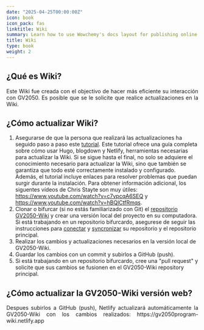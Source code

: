 ```yaml
---
date: "2025-04-25T00:00:00Z"
icon: book
icon_pack: fas
linktitle: Wiki
summary: Learn how to use Wowchemy's docs layout for publishing online courses, software documentation, and tutorials
title: Wiki
type: book
weight: 2
---
```


## ¿Qué es Wiki?

<p style='text-align:justify;'>
Este Wiki fue creada con el objectivo de hacer más eficiente su interacción con
GV2050. Es posible que se le solicite que realice actualizaciones en la Wiki.</p>

## ¿Cómo actualizar Wiki?

<p style='text-align:justify;'>

1. Asegurarse de que la persona que realizará las actualizaciones ha seguido paso
a paso este [tutorial](https://www.apreshill.com/blog/2020-12-new-year-new-blogdown/).
Este tutorial ofrece una guía completa sobre cómo usar Hugo, blogdown y Netlify,
herramientas necesarias para actualizar la Wiki. Si se sigue hasta el final, no
solo se adquiere el conocimiento necesario para actualizar la Wiki, sino que
también se garantiza que todo esté correctamente instalado y configurado. Además,
el tutorial incluye enlaces para resolver problemas que puedan surgir durante la
instalación. Para obtener información adicional, los siguentes vídeos de Chris
Stayte son muy útiles:
https://www.youtube.com/watch?v=c7vpcqA6SEQ y
https://www.youtube.com/watch?v=hBQlCtfRmqs.
2. Clonar o bifurcar (si no estás familiarizado con Git) el [repositorio GV2050-Wiki](https://github.com/GalapagosVerde2050/GV2050-Wiki)
y crear una versión local del proyecto en su computadora. Si está trabajando en
un repositorio bifurcardo, asegurese de seguir las instrucciones para
[conectar](https://docs.github.com/en/pull-requests/collaborating-with-pull-requests/working-with-forks/configuring-a-remote-repository-for-a-fork) y [syncronizar](https://docs.github.com/en/pull-requests/collaborating-with-pull-requests/working-with-forks/syncing-a-fork) su repositorio y el repositorio principal.
3. Realizar los cambios y actualizaciones necesarios en la versión local de
GV2050-Wiki.
4. Guardar los cambios con un commit y subirlos a GitHub (push).
5. Si está trabajando en un repositorio bifurcardo, cree una "pull request" y
solicite que sus cambios se fusionen en el GV2050-Wiki repository principal.</p>

## ¿Cómo actualizar la GV2050-Wiki versión web?

<p style='text-align:justify;'>
Despues subirlos a GitHub (push), Netlify actualizará automáticamente la
GV2050-Wiki con los cambios realizados:
https://gv2050program-wiki.netlify.app
</p>
